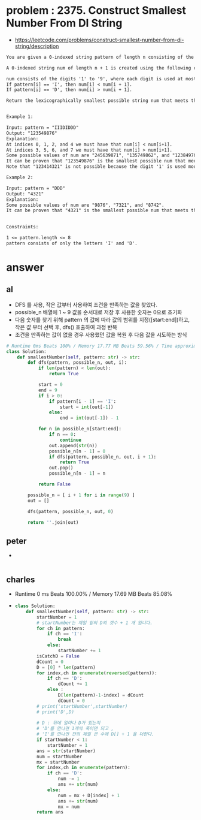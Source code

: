 # problem : 2375. Construct Smallest Number From DI String
- https://leetcode.com/problems/construct-smallest-number-from-di-string/description

```txt
You are given a 0-indexed string pattern of length n consisting of the characters 'I' meaning increasing and 'D' meaning decreasing.

A 0-indexed string num of length n + 1 is created using the following conditions:

num consists of the digits '1' to '9', where each digit is used at most once.
If pattern[i] == 'I', then num[i] < num[i + 1].
If pattern[i] == 'D', then num[i] > num[i + 1].

Return the lexicographically smallest possible string num that meets the conditions.


Example 1:

Input: pattern = "IIIDIDDD"
Output: "123549876"
Explanation:
At indices 0, 1, 2, and 4 we must have that num[i] < num[i+1].
At indices 3, 5, 6, and 7 we must have that num[i] > num[i+1].
Some possible values of num are "245639871", "135749862", and "123849765".
It can be proven that "123549876" is the smallest possible num that meets the conditions.
Note that "123414321" is not possible because the digit '1' is used more than once.

Example 2:

Input: pattern = "DDD"
Output: "4321"
Explanation:
Some possible values of num are "9876", "7321", and "8742".
It can be proven that "4321" is the smallest possible num that meets the conditions.
 

Constraints:

1 <= pattern.length <= 8
pattern consists of only the letters 'I' and 'D'.
```

# answer

## al
- DFS 를 사용, 작은 값부터 사용하여 조건을 만족하는 값을 찾았다.
- possible_n 배열에 1 ~ 9 값을 순서대로 저장 후 사용한 숫자는 0으로 초기화
- 다음 숫자를 찾기 위해 pattern 의 값에 따라 값의 범위를 지정([start:end])하고, 작은 값 부터 선택 후, dfs() 호출하여 과정 반복
- 조건을 만족하는 값이 없을 경우 사용했던 값을 복원 후 다음 값을 시도하는 방식
```python
# Runtime 0ms Beats 100% / Memory 17.77 MB Beats 59.56% / Time approximately 1h
class Solution:
    def smallestNumber(self, pattern: str) -> str:
        def dfs(pattern, possible_n, out, i):
            if len(pattern) < len(out):
                return True

            start = 0
            end = 9
            if i > 0:
                if pattern[i - 1] == 'I':
                    start = int(out[-1])
                else:
                    end = int(out[-1]) - 1

            for n in possible_n[start:end]:
                if n == 0:
                    continue
                out.append(str(n))
                possible_n[n - 1] = 0
                if dfs(pattern, possible_n, out, i + 1):
                    return True
                out.pop()
                possible_n[n - 1] = n

            return False

        possible_n = [ i + 1 for i in range(9) ]
        out = []

        dfs(pattern, possible_n, out, 0)

        return ''.join(out)
```


## peter
- 
```python
```


## charles
- Runtime 0 ms Beats 100.00% / Memory 17.69 MB Beats 85.08%
- ```python
  class Solution:
      def smallestNumber(self, pattern: str) -> str:
          startNumber = 1
          # startNumber는 제일 앞의 D의 갯수 + 1 개 입니다.
          for ch in pattern:
              if ch == 'I':
                  break
              else:
                  startNumber += 1
          isCatchD = False
          dCount = 0
          D = [0] * len(pattern)
          for index,ch in enumerate(reversed(pattern)):
              if ch == 'D':
                  dCount += 1
              else :
                  D[len(pattern)-1-index] = dCount
                  dCount = 0
          # print('startNumber',startNumber)
          # print('D',D)
          
          # D : 뒤에 얼마나 D가 있는지
          # 'D'를 만나면 1개씩 죽이면 되고 , 
          # 'I'를 만나면 전의 제일 큰 수에 D[] + 1 을 더한다.
          if startNumber < 1:
              startNumber = 1
          ans = str(startNumber)
          num = startNumber
          mx = startNumber
          for index,ch in enumerate(pattern):
              if ch == 'D':
                  num -= 1
                  ans += str(num)
              else:
                  num = mx + D[index] + 1
                  ans += str(num)
                  mx = num
          return ans
  ```
